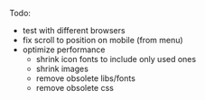Todo:
 - test with different browsers
 - fix scroll to position on mobile (from menu)
 - optimize performance
   - shrink icon fonts to include only used ones
   - shrink images
   - remove obsolete libs/fonts
   - remove obsolete css
